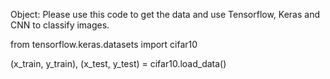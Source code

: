 Object: Please use this code to get the data and use Tensorflow, Keras and CNN to classify images.

from tensorflow.keras.datasets import cifar10

(x_train, y_train), (x_test, y_test) = cifar10.load_data()
